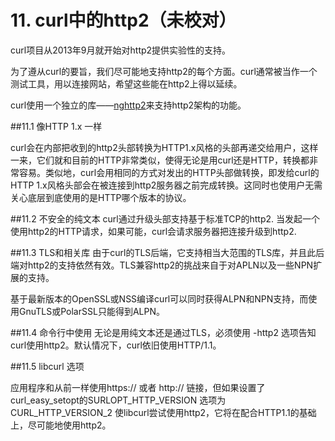 # 11. curl中的http2（未校对）

curl项目从2013年9月就开始对http2提供实验性的支持。

为了遵从curl的要旨，我们尽可能地支持http2的每个方面。curl通常被当作一个测试工具，用以连接网站，希望这些能在http2上得以延续。

curl使用一个独立的库——[nghttp2](https://nghttp2.org/)来支持http2架构的功能。

##11.1 像HTTP 1.x 一样 

curl会在内部把收到的http2头部转换为HTTP1.x风格的头部再递交给用户，这样一来，它们就和目前的HTTP非常类似，使得无论是用curl还是HTTP，转换都非常容易。类似地，curl会用相同的方式对发出的HTTP头部做转换，即发给curl的HTTP 1.x风格头部会在被连接到http2服务器之前完成转换。这同时也使用户无需关心底层到底使用的是HTTP哪个版本的协议。

##11.2 不安全的纯文本
curl通过升级头部支持基于标准TCP的http2. 当发起一个使用http2的HTTP请求，如果可能，curl会请求服务器把连接升级到http2.

##11.3 TLS和相关库
由于curl的TLS后端，它支持相当大范围的TLS库，并且此后端对http2的支持依然有效。TLS兼容http2的挑战来自于对APLN以及一些NPN扩展的支持。

基于最新版本的OpenSSL或NSS编译curl可以同时获得ALPN和NPN支持，而使用GnuTLS或PolarSSL只能得到ALPN。

##11.4 命令行中使用
无论是用纯文本还是通过TLS，必须使用 -http2 选项告知curl使用http2。默认情况下，curl依旧使用HTTP/1.1。

##11.5 libcurl 选项

应用程序和从前一样使用https:// 或者 http:// 链接，但如果设置了curl_easy_setopt的SURLOPT_HTTP_VERSION 选项为 CURL_HTTP_VERSION_2 使libcurl尝试使用http2，它将在配合HTTP1.1的基础上，尽可能地使用http2。
